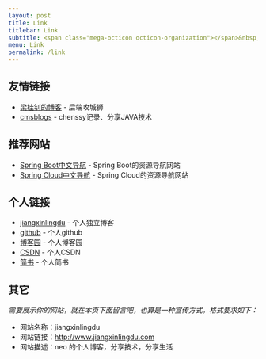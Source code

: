 ```yaml
---
layout: post
title: Link
titlebar: Link
subtitle: <span class="mega-octicon octicon-organization"></span>&nbsp;&nbsp; Resource link
menu: Link
permalink: /link
---
```



## 友情链接
   
- [梁桂钊的博客](http://blog.720ui.com/) - 后端攻城狮
- [cmsblogs](http://cmsblogs.com/) - chenssy记录、分享JAVA技术


## 推荐网站

- [Spring Boot中文导航](http://springboot.fun/) - Spring Boot的资源导航网站    
- [Spring Cloud中文导航](http://springcloud.fun/) - Spring Cloud的资源导航网站    



## 个人链接

- [jiangxinlingdu](http://www.jiangxinlingdu.com/) - 个人独立博客
- [github](https://github.com/jiangxinlingdu) -  个人github
- [博客园](https://www.cnblogs.com/lirenzuo/) - 个人博客园
- [CSDN](http://blog.csdn.net/lirenzuo)  - 个人CSDN
- [简书](https://www.jianshu.com/u/c92ff9cdc2c0) - 个人简书

## 其它  

*需要展示你的网站，就在本页下面留言吧，也算是一种宣传方式。格式要求如下：*

- 网站名称：jiangxinlingdu  
- 网站链接：http://www.jiangxinlingdu.com  
- 网站描述：neo 的个人博客，分享技术，分享生活  

